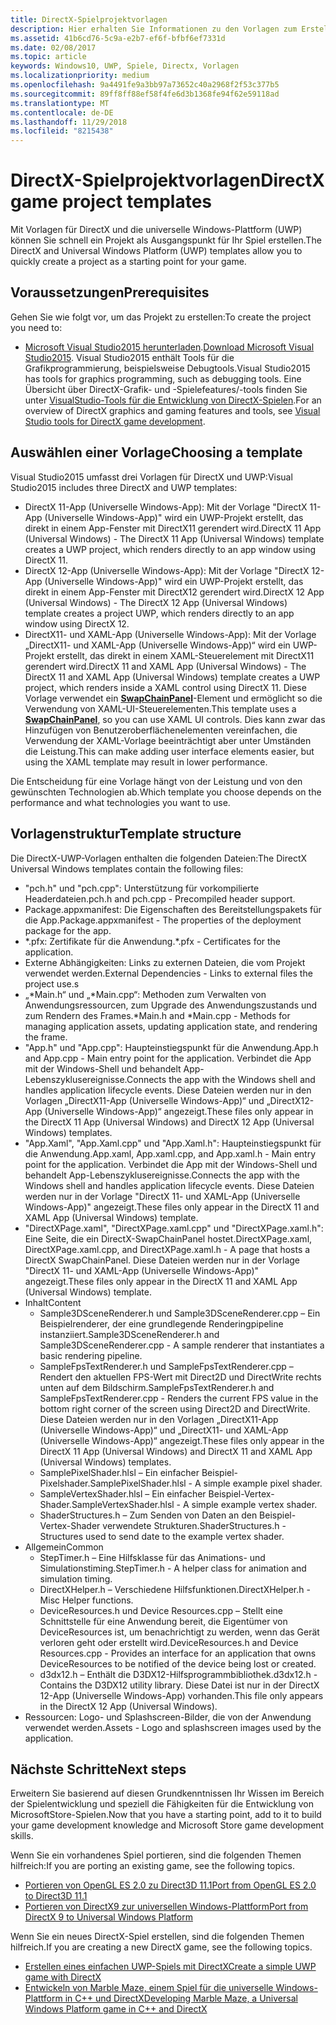 ```yaml
---
title: DirectX-Spielprojektvorlagen
description: Hier erhalten Sie Informationen zu den Vorlagen zum Erstellen eines DirectX-Spiels für die Universelle Windows-Plattform (UWP).
ms.assetid: 41b6cd76-5c9a-e2b7-ef6f-bfbf6ef7331d
ms.date: 02/08/2017
ms.topic: article
keywords: Windows10, UWP, Spiele, Directx, Vorlagen
ms.localizationpriority: medium
ms.openlocfilehash: 9a4491fe9a3bb97a73652c40a2968f2f53c377b5
ms.sourcegitcommit: 89ff8ff88ef58f4fe6d3b1368fe94f62e59118ad
ms.translationtype: MT
ms.contentlocale: de-DE
ms.lasthandoff: 11/29/2018
ms.locfileid: "8215438"
---
```

# <a name="directx-game-project-templates"></a><span data-ttu-id="b5cfa-104">DirectX-Spielprojektvorlagen</span><span class="sxs-lookup"><span data-stu-id="b5cfa-104">DirectX game project templates</span></span>



<span data-ttu-id="b5cfa-105">Mit Vorlagen für DirectX und die universelle Windows-Plattform (UWP) können Sie schnell ein Projekt als Ausgangspunkt für Ihr Spiel erstellen.</span><span class="sxs-lookup"><span data-stu-id="b5cfa-105">The DirectX and Universal Windows Platform (UWP) templates allow you to quickly create a project as a starting point for your game.</span></span>

## <a name="prerequisites"></a><span data-ttu-id="b5cfa-106">Voraussetzungen</span><span class="sxs-lookup"><span data-stu-id="b5cfa-106">Prerequisites</span></span>


<span data-ttu-id="b5cfa-107">Gehen Sie wie folgt vor, um das Projekt zu erstellen:</span><span class="sxs-lookup"><span data-stu-id="b5cfa-107">To create the project you need to:</span></span>

-   <span data-ttu-id="b5cfa-108">[Microsoft Visual Studio2015 herunterladen](https://www.visualstudio.com/vs-2015-product-editions).</span><span class="sxs-lookup"><span data-stu-id="b5cfa-108">[Download Microsoft Visual Studio2015](https://www.visualstudio.com/vs-2015-product-editions).</span></span> <span data-ttu-id="b5cfa-109">Visual Studio2015 enthält Tools für die Grafikprogrammierung, beispielsweise Debugtools.</span><span class="sxs-lookup"><span data-stu-id="b5cfa-109">Visual Studio2015 has tools for graphics programming, such as debugging tools.</span></span> <span data-ttu-id="b5cfa-110">Eine Übersicht über DirectX-Grafik- und -Spielefeatures/-tools finden Sie unter [VisualStudio-Tools für die Entwicklung von DirectX-Spielen](set-up-visual-studio-for-game-development.md).</span><span class="sxs-lookup"><span data-stu-id="b5cfa-110">For an overview of DirectX graphics and gaming features and tools, see [Visual Studio tools for DirectX game development](set-up-visual-studio-for-game-development.md).</span></span>

## <a name="choosing-a-template"></a><span data-ttu-id="b5cfa-111">Auswählen einer Vorlage</span><span class="sxs-lookup"><span data-stu-id="b5cfa-111">Choosing a template</span></span>


<span data-ttu-id="b5cfa-112">Visual Studio2015 umfasst drei Vorlagen für DirectX und UWP:</span><span class="sxs-lookup"><span data-stu-id="b5cfa-112">Visual Studio2015 includes three DirectX and UWP templates:</span></span>

-   <span data-ttu-id="b5cfa-113">DirectX 11-App (Universelle Windows-App): Mit der Vorlage "DirectX 11-App (Universelle Windows-App)" wird ein UWP-Projekt erstellt, das direkt in einem App-Fenster mit DirectX11 gerendert wird.</span><span class="sxs-lookup"><span data-stu-id="b5cfa-113">DirectX 11 App (Universal Windows) - The DirectX 11 App (Universal Windows) template creates a UWP project, which renders directly to an app window using DirectX 11.</span></span>
-   <span data-ttu-id="b5cfa-114">DirectX 12-App (Universelle Windows-App): Mit der Vorlage "DirectX 12-App (Universelle Windows-App)" wird ein UWP-Projekt erstellt, das direkt in einem App-Fenster mit DirectX12 gerendert wird.</span><span class="sxs-lookup"><span data-stu-id="b5cfa-114">DirectX 12 App (Universal Windows) - The DirectX 12 App (Universal Windows) template creates a project UWP, which renders directly to an app window using DirectX 12.</span></span>
-   <span data-ttu-id="b5cfa-115">DirectX11- und XAML-App (Universelle Windows-App): Mit der Vorlage „DirectX11- und XAML-App (Universelle Windows-App)“ wird ein UWP-Projekt erstellt, das direkt in einem XAML-Steuerelement mit DirectX11 gerendert wird.</span><span class="sxs-lookup"><span data-stu-id="b5cfa-115">DirectX 11 and XAML App (Universal Windows) - The DirectX 11 and XAML App (Universal Windows) template creates a UWP project, which renders inside a XAML control using DirectX 11.</span></span> <span data-ttu-id="b5cfa-116">Diese Vorlage verwendet ein [**SwapChainPanel**](https://msdn.microsoft.com/library/windows/apps/dn252834)-Element und ermöglicht so die Verwendung von XAML-UI-Steuerelementen.</span><span class="sxs-lookup"><span data-stu-id="b5cfa-116">This template uses a [**SwapChainPanel**](https://msdn.microsoft.com/library/windows/apps/dn252834), so you can use XAML UI controls.</span></span> <span data-ttu-id="b5cfa-117">Dies kann zwar das Hinzufügen von Benutzeroberflächenelementen vereinfachen, die Verwendung der XAML-Vorlage beeinträchtigt aber unter Umständen die Leistung.</span><span class="sxs-lookup"><span data-stu-id="b5cfa-117">This can make adding user interface elements easier, but using the XAML template may result in lower performance.</span></span>

<span data-ttu-id="b5cfa-118">Die Entscheidung für eine Vorlage hängt von der Leistung und von den gewünschten Technologien ab.</span><span class="sxs-lookup"><span data-stu-id="b5cfa-118">Which template you choose depends on the performance and what technologies you want to use.</span></span>

## <a name="template-structure"></a><span data-ttu-id="b5cfa-119">Vorlagenstruktur</span><span class="sxs-lookup"><span data-stu-id="b5cfa-119">Template structure</span></span>


<span data-ttu-id="b5cfa-120">Die DirectX-UWP-Vorlagen enthalten die folgenden Dateien:</span><span class="sxs-lookup"><span data-stu-id="b5cfa-120">The DirectX Universal Windows templates contain the following files:</span></span>

-   <span data-ttu-id="b5cfa-121">"pch.h" und "pch.cpp": Unterstützung für vorkompilierte Headerdateien.</span><span class="sxs-lookup"><span data-stu-id="b5cfa-121">pch.h and pch.cpp - Precompiled header support.</span></span>
-   <span data-ttu-id="b5cfa-122">Package.appxmanifest: Die Eigenschaften des Bereitstellungspakets für die App.</span><span class="sxs-lookup"><span data-stu-id="b5cfa-122">Package.appxmanifest - The properties of the deployment package for the app.</span></span>
-   <span data-ttu-id="b5cfa-123">\*.pfx: Zertifikate für die Anwendung.</span><span class="sxs-lookup"><span data-stu-id="b5cfa-123">\*.pfx - Certificates for the application.</span></span>
-   <span data-ttu-id="b5cfa-124">Externe Abhängigkeiten: Links zu externen Dateien, die vom Projekt verwendet werden.</span><span class="sxs-lookup"><span data-stu-id="b5cfa-124">External Dependencies - Links to external files the project use.s</span></span>
-   <span data-ttu-id="b5cfa-125">„\*Main.h“ und „\*Main.cpp“: Methoden zum Verwalten von Anwendungsressourcen, zum Upgrade des Anwendungszustands und zum Rendern des Frames.</span><span class="sxs-lookup"><span data-stu-id="b5cfa-125">\*Main.h and \*Main.cpp - Methods for managing application assets, updating application state, and rendering the frame.</span></span>
-   <span data-ttu-id="b5cfa-126">"App.h" und "App.cpp": Haupteinstiegspunkt für die Anwendung.</span><span class="sxs-lookup"><span data-stu-id="b5cfa-126">App.h and App.cpp - Main entry point for the application.</span></span> <span data-ttu-id="b5cfa-127">Verbindet die App mit der Windows-Shell und behandelt App-Lebenszyklusereignisse.</span><span class="sxs-lookup"><span data-stu-id="b5cfa-127">Connects the app with the Windows shell and handles application lifecycle events.</span></span> <span data-ttu-id="b5cfa-128">Diese Dateien werden nur in den Vorlagen „DirectX11-App (Universelle Windows-App)“ und „DirectX12-App (Universelle Windows-App)“ angezeigt.</span><span class="sxs-lookup"><span data-stu-id="b5cfa-128">These files only appear in the DirectX 11 App (Universal Windows) and DirectX 12 App (Universal Windows) templates.</span></span>
-   <span data-ttu-id="b5cfa-129">"App.Xaml", "App.Xaml.cpp" und "App.Xaml.h": Haupteinstiegspunkt für die Anwendung.</span><span class="sxs-lookup"><span data-stu-id="b5cfa-129">App.xaml, App.xaml.cpp, and App.xaml.h - Main entry point for the application.</span></span> <span data-ttu-id="b5cfa-130">Verbindet die App mit der Windows-Shell und behandelt App-Lebenszyklusereignisse.</span><span class="sxs-lookup"><span data-stu-id="b5cfa-130">Connects the app with the Windows shell and handles application lifecycle events.</span></span> <span data-ttu-id="b5cfa-131">Diese Dateien werden nur in der Vorlage "DirectX 11- und XAML-App (Universelle Windows-App)" angezeigt.</span><span class="sxs-lookup"><span data-stu-id="b5cfa-131">These files only appear in the DirectX 11 and XAML App (Universal Windows) template.</span></span>
-   <span data-ttu-id="b5cfa-132">"DirectXPage.xaml", "DirectXPage.xaml.cpp" und "DirectXPage.xaml.h": Eine Seite, die ein DirectX-SwapChainPanel hostet.</span><span class="sxs-lookup"><span data-stu-id="b5cfa-132">DirectXPage.xaml, DirectXPage.xaml.cpp, and DirectXPage.xaml.h - A page that hosts a DirectX SwapChainPanel.</span></span> <span data-ttu-id="b5cfa-133">Diese Dateien werden nur in der Vorlage "DirectX 11- und XAML-App (Universelle Windows-App)" angezeigt.</span><span class="sxs-lookup"><span data-stu-id="b5cfa-133">These files only appear in the DirectX 11 and XAML App (Universal Windows) template.</span></span>
-   <span data-ttu-id="b5cfa-134">Inhalt</span><span class="sxs-lookup"><span data-stu-id="b5cfa-134">Content</span></span>
    -   <span data-ttu-id="b5cfa-135">Sample3DSceneRenderer.h und Sample3DSceneRenderer.cpp – Ein Beispielrenderer, der eine grundlegende Renderingpipeline instanziiert.</span><span class="sxs-lookup"><span data-stu-id="b5cfa-135">Sample3DSceneRenderer.h and Sample3DSceneRenderer.cpp - A sample renderer that instantiates a basic rendering pipeline.</span></span>
    -   <span data-ttu-id="b5cfa-136">SampleFpsTextRenderer.h und SampleFpsTextRenderer.cpp – Rendert den aktuellen FPS-Wert mit Direct2D und DirectWrite rechts unten auf dem Bildschirm.</span><span class="sxs-lookup"><span data-stu-id="b5cfa-136">SampleFpsTextRenderer.h and SampleFpsTextRenderer.cpp - Renders the current FPS value in the bottom right corner of the screen using Direct2D and DirectWrite.</span></span> <span data-ttu-id="b5cfa-137">Diese Dateien werden nur in den Vorlagen „DirectX11-App (Universelle Windows-App)“ und „DirectX11- und XAML-App (Universelle Windows-App)“ angezeigt.</span><span class="sxs-lookup"><span data-stu-id="b5cfa-137">These files only appear in the DirectX 11 App (Universal Windows) and DirectX 11 and XAML App (Universal Windows) templates.</span></span>
    -   <span data-ttu-id="b5cfa-138">SamplePixelShader.hlsl – Ein einfacher Beispiel-Pixelshader.</span><span class="sxs-lookup"><span data-stu-id="b5cfa-138">SamplePixelShader.hlsl - A simple example pixel shader.</span></span>
    -   <span data-ttu-id="b5cfa-139">SampleVertexShader.hlsl – Ein einfacher Beispiel-Vertex-Shader.</span><span class="sxs-lookup"><span data-stu-id="b5cfa-139">SampleVertexShader.hlsl - A simple example vertex shader.</span></span>
    -   <span data-ttu-id="b5cfa-140">ShaderStructures.h – Zum Senden von Daten an den Beispiel-Vertex-Shader verwendete Strukturen.</span><span class="sxs-lookup"><span data-stu-id="b5cfa-140">ShaderStructures.h - Structures used to send date to the example vertex shader.</span></span>
-   <span data-ttu-id="b5cfa-141">Allgemein</span><span class="sxs-lookup"><span data-stu-id="b5cfa-141">Common</span></span>
    -   <span data-ttu-id="b5cfa-142">StepTimer.h – Eine Hilfsklasse für das Animations- und Simulationstiming.</span><span class="sxs-lookup"><span data-stu-id="b5cfa-142">StepTimer.h - A helper class for animation and simulation timing.</span></span>
    -   <span data-ttu-id="b5cfa-143">DirectXHelper.h – Verschiedene Hilfsfunktionen.</span><span class="sxs-lookup"><span data-stu-id="b5cfa-143">DirectXHelper.h - Misc Helper functions.</span></span>
    -   <span data-ttu-id="b5cfa-144">DeviceResources.h und Device Resources.cpp – Stellt eine Schnittstelle für eine Anwendung bereit, die Eigentümer von DeviceResources ist, um benachrichtigt zu werden, wenn das Gerät verloren geht oder erstellt wird.</span><span class="sxs-lookup"><span data-stu-id="b5cfa-144">DeviceResources.h and Device Resources.cpp - Provides an interface for an application that owns DeviceResources to be notified of the device being lost or created.</span></span>
    -   <span data-ttu-id="b5cfa-145">d3dx12.h – Enthält die D3DX12-Hilfsprogrammbibliothek.</span><span class="sxs-lookup"><span data-stu-id="b5cfa-145">d3dx12.h - Contains the D3DX12 utility library.</span></span> <span data-ttu-id="b5cfa-146">Diese Datei ist nur in der DirectX 12-App (Universelle Windows-App) vorhanden.</span><span class="sxs-lookup"><span data-stu-id="b5cfa-146">This file only appears in the DirectX 12 App (Universal Windows).</span></span>
-   <span data-ttu-id="b5cfa-147">Ressourcen: Logo- und Splashscreen-Bilder, die von der Anwendung verwendet werden.</span><span class="sxs-lookup"><span data-stu-id="b5cfa-147">Assets - Logo and splashscreen images used by the application.</span></span>

## <a name="next-steps"></a><span data-ttu-id="b5cfa-148">Nächste Schritte</span><span class="sxs-lookup"><span data-stu-id="b5cfa-148">Next steps</span></span>


<span data-ttu-id="b5cfa-149">Erweitern Sie basierend auf diesen Grundkenntnissen Ihr Wissen im Bereich der Spielentwicklung und speziell die Fähigkeiten für die Entwicklung von MicrosoftStore-Spielen.</span><span class="sxs-lookup"><span data-stu-id="b5cfa-149">Now that you have a starting point, add to it to build your game development knowledge and Microsoft Store game development skills.</span></span>

<span data-ttu-id="b5cfa-150">Wenn Sie ein vorhandenes Spiel portieren, sind die folgenden Themen hilfreich:</span><span class="sxs-lookup"><span data-stu-id="b5cfa-150">If you are porting an existing game, see the following topics.</span></span>

-   [<span data-ttu-id="b5cfa-151">Portieren von OpenGL ES 2.0 zu Direct3D 11.1</span><span class="sxs-lookup"><span data-stu-id="b5cfa-151">Port from OpenGL ES 2.0 to Direct3D 11.1</span></span>](port-from-opengl-es-2-0-to-directx-11-1.md)
-   [<span data-ttu-id="b5cfa-152">Portieren von DirectX9 zur universellen Windows-Plattform</span><span class="sxs-lookup"><span data-stu-id="b5cfa-152">Port from DirectX 9 to Universal Windows Platform</span></span>](porting-your-directx-9-game-to-windows-store.md)

<span data-ttu-id="b5cfa-153">Wenn Sie ein neues DirectX-Spiel erstellen, sind die folgenden Themen hilfreich.</span><span class="sxs-lookup"><span data-stu-id="b5cfa-153">If you are creating a new DirectX game, see the following topics.</span></span>

-   [<span data-ttu-id="b5cfa-154">Erstellen eines einfachen UWP-Spiels mit DirectX</span><span class="sxs-lookup"><span data-stu-id="b5cfa-154">Create a simple UWP game with DirectX</span></span>](tutorial--create-your-first-uwp-directx-game.md)
-   [<span data-ttu-id="b5cfa-155">Entwickeln von Marble Maze, einem Spiel für die universelle Windows-Plattform in C++ und DirectX</span><span class="sxs-lookup"><span data-stu-id="b5cfa-155">Developing Marble Maze, a Universal Windows Platform game in C++ and DirectX</span></span>](developing-marble-maze-a-windows-store-game-in-cpp-and-directx.md)